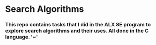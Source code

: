 # Search Algorithms
### This repo contains tasks that I did in the ALX SE program to explore search algorithms and their uses. All done in the C language. '~'

